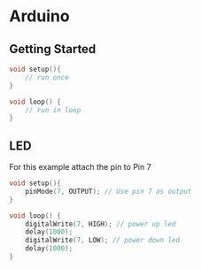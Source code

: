 # Arduino

## Getting Started

```c
void setup(){
    // run once
}

void loop() {
    // run in loop
}
```

## LED

For this example attach the pin to Pin 7

```c
void setup(){
    pinMode(7, OUTPUT); // Use pin 7 as output
}

void loop() {
    digitalWrite(7, HIGH); // power up led
    delay(1000);
    digitalWrite(7, LOW); // power down led
    delay(1000);
}
```
